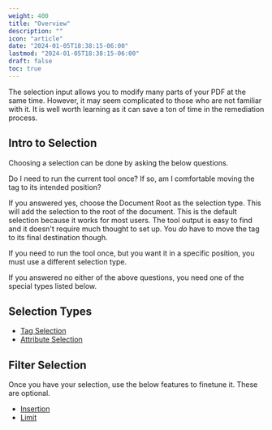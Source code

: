 ```yaml
---
weight: 400
title: "Overview"
description: ""
icon: "article"
date: "2024-01-05T18:38:15-06:00"
lastmod: "2024-01-05T18:38:15-06:00"
draft: false
toc: true
---
```


The selection input allows you to modify many parts of your PDF at the same time. However, it may seem complicated to those who are not familiar with it. It is well worth learning as it can save a ton of time in the remediation process.

## Intro to Selection

Choosing a selection can be done by asking the below questions.

Do I need to run the current tool once? If so, am I comfortable moving the tag to its intended position?

If you answered yes, choose the Document Root as the selection type. This will add the selection to the root of the document. This is the default selection because it works for most users. The tool output is easy to find and it doesn't require much thought to set up. You *do* have to move the tag to its final destination though.

If you need to run the tool once, but you want it in a specific position, you must use a different selection type.

If you answered no either of the above questions, you need one of the special types listed below.

## Selection Types

- [Tag Selection](/docs/selection/tag)
- [Attribute Selection](/docs/selection/attribute)

## Filter Selection
Once you have your selection, use the below features to finetune it. These are optional.

- [Insertion](/docs/selection/insertion)
- [Limit](/docs/selection/limit)
